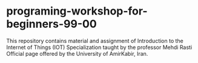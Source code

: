 # programing-workshop-for-beginners-99-00
This repository contains material and assignment of Introduction to the Internet of Things (IOT) Specialization taught by the professor Mehdi Rasti Official page offered by the University of AmirKabir, Iran.
